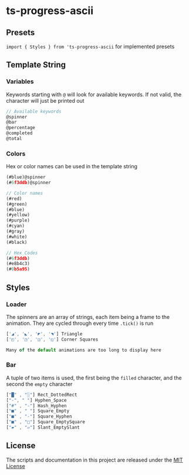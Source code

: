 # ts-progress-ascii

## Presets

`import { Styles } from 'ts-progress-ascii` for implemented presets

## Template String

### Variables

Keywords starting with `@` will look for available keywords. If not valid, the character will just be printed out

```ts
// Available keywords
@spinner
@bar
@percentage
@completed
@total
```

### Colors

Hex or color names can be used in the template string

```ts
(#blue)@spinner
(#6f3ddb)@spinner
```

```ts
// Color names
(#red)
(#green)
(#blue)
(#yellow)
(#purple)
(#cyan)
(#gray)
(#white)
(#black)

// Hex Codes
(#6f3ddb)
(#e8b4c3)
(#0b5a95)
```

## Styles

### Loader

The spinners are an array of strings, each item being a frame to the animation. They are cycled through every time `.tick()` is run

```ts
['◢', '◣', '◤', '◥'] Triangle
['◰', '◳', '◲', '◱'] Corner Squares

Many of the default animations are too long to display here
```

### Bar

A tuple of two items is used, the first being the `filled` character, and the second the `empty` character

```ts
["█" , "░"] Rect_DottedRect
["-", " "] Hyphen_Space
["#" , "-"] Hash_Hyphen
["■" , " "] Square_Empty
["■" , "-"] Square_Hyphen
["■" , "□"] Square_EmptySquare
["▰" , "▱"] Slant_EmptySlant
```

## License

The scripts and documentation in this project are released under the [MIT License](LICENSE)
